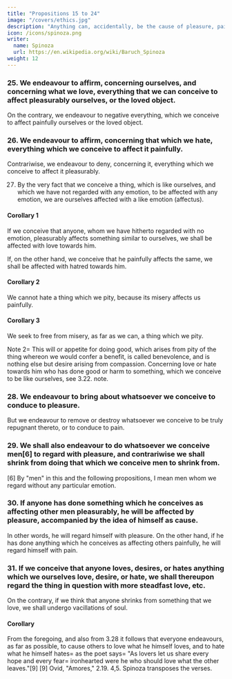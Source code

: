 ```yaml
---
title: "Propositions 15 to 24"
image: "/covers/ethics.jpg"
description: "Anything can, accidentally, be the cause of pleasure, pain, or desire"
icon: /icons/spinoza.png
writer:
  name: Spinoza
  url: https://en.wikipedia.org/wiki/Baruch_Spinoza
weight: 12
---
```





### 25. We endeavour to affirm, concerning ourselves, and concerning what we love, everything that we can conceive to affect pleasurably ourselves, or the loved object.

On the contrary, we endeavour to negative everything, which we conceive to affect painfully ourselves or the loved object.

<!-- Proof=  That, which we conceive to affect an object of our love pleasurably or painfully, affects us also pleasurably or painfully (3.21.).
But the mind (3.12.) endeavours, as far as possible, to conceive those things which affect us pleasurably; in other words (2.17. and Coroll.), it endeavours to regard them as present.
And, contrariwise (3.13.), it endeavours to exclude the existence of such things as affect us painfully;
Therefore, we endeavour to affirm concerning ourselves, and concerning the loved object, whatever we conceive to affect ourselves, or the love object pleasurably. Q.E.D.
 -->

### 26. We endeavour to affirm, concerning that which we hate, everything which we conceive to affect it painfully.

Contrariwise, we endeavour to deny, concerning it, everything which we conceive to affect it pleasurably.

<!-- Proof=  This proposition follows from III. xxiii., as the foregoing proposition followed from 3.21. Note=  Thus we see that it may readily happen, that a man may easily think too highly of himself, or a loved object, and, contrariwise, too meanly of a hated object.
Pride is a feeling of a person who thinks too highly of himself.
It is a species of madness, wherein a man dreams with his eyes open, thinking that he can accomplish all things that fall within the scope of his conception.
He sees his accomplishments as real.
He exults in them as long as he= 
is unable to conceive anything which excludes their existence, and
determines his own power of action.
Therefore, pride is pleasure springing from a man thinking too highly of himself.
The pleasure which arises from a man thinking too highly of another is called over-esteem.
Whereas the pleasure which arises from thinking too little of a man is called disdain. -->

27. By the very fact that we conceive a thing, which is like ourselves, and which we have not regarded with any emotion, to be affected with any emotion, we are ourselves affected with a like emotion (affectus). 

<!-- Proof=  The images of things are modifications of the human body, whereof the ideas represent external bodies as present to us (2.17).
In other words (2.10.), whereof the ideas involve the nature of our body, and, at the same time, the nature of the external bodies as present.
If, therefore, the nature of the external body be similar to the nature of our body, then the idea which we form of the external body will involve a modification of our own body similar to the modification of the external body.
Consequently, if we conceive anyone similar to ourselves as affected by any emotion, this conception will express a modification of our body similar to that emotion.
Thus, from the fact of conceiving a thing like ourselves to be affected with any emotion, we are ourselves affected with a like emotion.
If, however, we hate the said thing like ourselves, we shall, to that extent, be affected by a contrary, and not similar, emotion. Q.E.D.
Note 1=  This imitation of emotions, when it is referred to pain, is called compassion (cf. 3.22. note);
When it is referred to desire, it is called emulation, which is nothing else but the desire of anything, engendered in us by the fact that we conceive that others have the like desire. -->

#### Corollary 1

If we conceive that anyone, whom we have hitherto regarded with no emotion, pleasurably affects something similar to ourselves, we shall be affected with love towards him.

If, on the other hand, we conceive that he painfully affects the same, we shall be affected with hatred towards him.

<!-- Proof=  This is proved from the last proposition in the same manner as 3.22. is proved from 3.21.  -->

#### Corollary 2

We cannot hate a thing which we pity, because its misery affects us painfully. 

<!-- Proof=  If we could hate it for this reason, we should rejoice in its pain, which is contrary to the hypothesis.  -->

#### Corollary 3

We seek to free from misery, as far as we can, a thing which we pity. 

<!-- Proof=  That, which painfully affects the object of our pity, affects us also with similar pain (by the foregoing proposition).
Therefore, we shall endeavour to recall everything which removes its existence, or which destroys it (cf. 3.13.).
In other words (3.9. note), we shall= 
want to destroy it, or
be determined for its destruction.
Thus, we shall endeavour to free from misery a thing which we pity. Q.E.D.
 -->
Note 2=  This will or appetite for doing good, which arises from pity of the thing whereon we would confer a benefit, is called benevolence, and is nothing else but desire arising from compassion.
Concerning love or hate towards him who has done good or harm to something, which we conceive to be like ourselves, see 3.22. note.


### 28. We endeavour to bring about whatsoever we conceive to conduce to pleasure. 

But we endeavour to remove or destroy whatsoever we conceive to be truly repugnant thereto, or to conduce to pain.

<!-- Proof=  We endeavour, as far as possible, to conceive that which we imagine to conduce to pleasure (3.12.).
In other words (2.17.) we shall endeavour to conceive it as far as possible as present or actually existing.
But the endeavour of the mind, or the mind's power of thought, is equal to, and simultaneous with, the endeavour of the body, or the body's power of action.
(This is clear from 2.7. Coroll. and 2.11. Coroll.).
Therefore we make an absolute endeavour for its existence, in other words (which by 3.9. note, come to the same thing) we desire and strive for it; this was our first point.
Again, if we conceive that something, which we believed to be the cause of pain, that is (3.13. note), which we hate, is destroyed, we shall rejoice (3.20.).
We shall, therefore (by the first part of this proof), endeavour to destroy the same, or (3.13.) to remove it from us, so that we may not regard it as present.
This was our second point. Wherefore whatsoever conduces to pleasure, &c. Q.E.D. -->


### 29. We shall also endeavour to do whatsoever we conceive men[6] to regard with pleasure, and contrariwise we shall shrink from doing that which we conceive men to shrink from.

[6] By "men" in this and the following propositions, I mean men whom we regard without any particular emotion.

<!-- Proof=  From the fact of imagining, that men love or hate anything, we shall love or hate the same thing (3.27.).
That is (3.13. note), from this mere fact we shall feel pleasure or pain at the thing's presence.
And so we shall endeavour to do whatsoever we conceive men to love or regard with pleasure, etc. Q.E.D.
Note=  This endeavour to do a thing or leave it undone, solely in order to please men, we call ambition, especially when we so eagerly endeavour to please the vulgar, that we do or omit certain things to our own or another's hurt.
In other cases it is generally called kindliness.
Furthermore, I give the name of praise to the pleasure, with which we conceive the action of another, whereby he has endeavoured to please us; but of blame to the pain wherewith we feel aversion to his action. -->

### 30. If anyone has done something which he conceives as affecting other men pleasurably, he will be affected by pleasure, accompanied by the idea of himself as cause.

In other words, he will regard himself with pleasure. On the other hand, if he has done anything which he conceives as affecting others painfully, he will regard himself with pain.

<!-- Proof=  He who conceives, that he affects others with pleasure or pain, will, by that very fact, himself be affected with pleasure or pain (3.27).
But, as a man (2.19 and 2.23) is conscious of himself through the modifications whereby he is determined to action, it follows that he who conceives, that he affects others pleasurably, will be affected with pleasure accompanied by the idea of himself as cause.
In other words, he will regard himself with pleasure.
And so mutatis mutandis in the case of pain. Q.E.D.
Note=  Love (3.13) is pleasure accompanied by the idea of an external cause.
Hatred is pain accompanied by the idea of an external cause.
The pleasure and pain in question will be a species of love and hatred.
But 'love' and 'hatred' refer to external objects.
We will use other names for the emotions now under discussion.
Pleasure accompanied by the idea of an external cause[7] we will call Honour.
The emotion contrary to honour we will call Shame.
I mean in such cases as where pleasure or pain arises from a man's belief, that he is being praised or blamed.
Otherwise pleasure accompanied by the idea of an external cause[8] is called self-complacency.
Its contrary pain is called repentance.
It may happen (2.17 Coroll.) that the pleasure, wherewith a man conceives that he affects others, may exist solely in his own imagination, and as (3.25) everyone endeavours to conceive concerning himself that which he conceives will affect him with pleasure.
It may easily come to pass that a vain man may be proud and may imagine that he is pleasing to all, when in reality he may be an annoyance to all.
[7] So Van Vloten and Bruder. The Dutch version and Camerer read, "an internal cause." "Honor" = Gloria.

[8] See previous endnote. -->


### 31. If we conceive that anyone loves, desires, or hates anything which we ourselves love, desire, or hate, we shall thereupon regard the thing in question with more steadfast love, etc.

On the contrary, if we think that anyone shrinks from something that we love, we shall undergo vacillations of soul.

<!-- Proof=  From the mere fact of conceiving that anyone loves anything we shall ourselves love that thing (3.27).
But we are assumed to love it already; there is, therefore, a new cause of love, whereby our former emotion is fostered; hence we shall thereupon love it more steadfastly.
Again, from the mere fact of conceiving that anyone shrinks from anything, we shall ourselves shrink from that thing (3.27).
If we assume that we at the same time love it, we shall then simultaneously love it and shrink from it.
In other words, we shall be subject to vacillation (III. xvii. note). Q.E.D.
 -->

#### Corollary

From the foregoing, and also from 3.28 it follows that everyone endeavours, as far as possible, to cause others to love what he himself loves, and to hate what he himself hates=  as the poet says=  "As lovers let us share every hope and every fear=  ironhearted were he who should love what the other leaves."[9]
[9] Ovid, "Amores," 2.19. 4,5. Spinoza transposes the verses.

<!-- "Speremus pariter, pariter metuamus amantes; Ferreus est, si quis, quod sinit alter, amat." Note=  This endeavour to bring it about, that our own likes and dislikes should meet with universal approval, is really ambition (see 3.29 note).
Wherefore we see that everyone by nature desires (appetere), that the rest of mankind should live according to his own individual disposition=  when such a desire is equally present in all, everyone stands in everyone else's way, and in wishing to be loved or praised by all, all become mutually hateful.
Proposition 32. If we conceive that anyone takes delight in something, which only one person can possess, we shall endeavour to bring it about that the man in question shall not gain possession thereof. Proof=  From the mere fact of our conceiving that another person takes delight in a thing (3.27 and Coroll.) we shall ourselves love that thing and desire to take delight therein.
But we assumed that the pleasure in question would be prevented by another's delight in its object; we shall, therefore, endeavour to prevent his possession thereof (3.28). Q.E.D.
Note=  We thus see that man's nature is generally so constituted, that he takes pity on those who fare ill, and envies those who fare well with an amount of hatred proportioned to his own love for the goods in their possession. Further, we see that from the same property of human nature, whence it follows that men are merciful, it follows also that they are envious and ambitious.
Lastly, if we make appeal to Experience, we shall find that she entirely confirms what we have said; more especially if we turn our attention to the first years of our life.
We find that children, whose body is continually, as it were, in equilibrium, laugh or cry simply because they see others laughing or crying; moreover, they desire forthwith to imitate whatever they see others doing, and to possess themselves of whatever they conceive as delighting others=  inasmuch as the images of things are, as we have said, modifications of the human body, or modes wherein the human body is affected and disposed by external causes to act in this or that manner. -->




